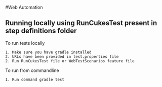 #Web Automation

## Running locally using RunCukesTest present in step definitions folder

To run tests locally

    1. Make sure you have gradle installed
    2. URLs have been provided in test.properties file
    2. Run RunCukesTest file or WebTestScenarios feature file

To run from commandline

    1. Run command gradle test